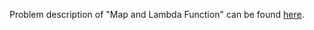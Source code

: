 Problem description of "Map and Lambda Function" can be found [here](https://www.hackerrank.com/challenges/map-and-lambda-expression/problem?isFullScreen=true).